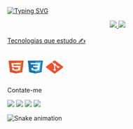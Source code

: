 [![Typing SVG](https://readme-typing-svg.herokuapp.com/?color=57BDDA&size=25&center=true&vStart=true&width=1000&lines=Olá,+Bem-vindo+ao+meu+repositório,+Sou+o+Felipe;Eu+estudo+programação!+👋+:%29)]([https://git.io/typing-svg](https://github.com/FelipeBadoco))

<div align="center">
  <a href="https://github.com/FelipeBadoco">
  <img height="165em" src="https://github-readme-stats.vercel.app/api?username=FelipeBadoco&show_icons=true&theme=react&include_all_commits=true&count_private=true"/>
  <img height="165em" src="https://github-readme-stats.vercel.app/api/top-langs/?username=FelipeBadoco&layout=compact&langs_count=7&theme=react"/>
</div>
<br>
 Tecnologias que estudo ✍️
<br>
<div style="display: inline_block"><br>
  
  <a href="https://github.com/FelipeBadoco" target="_blank" rel="noopener noreferrer"><img align="center" alt="Badoco-HTML" height="30" width="40" src="https://raw.githubusercontent.com/devicons/devicon/master/icons/html5/html5-original.svg"></a>
  <a href="https://github.com/FelipeBadoco" target="_blank" rel="noopener noreferrer"><img align="center" alt="Badoco-CSS" height="30" width="40" src="https://raw.githubusercontent.com/devicons/devicon/master/icons/css3/css3-original.svg"></a>
  <a href="https://github.com/FelipeBadoco" target="_blank" rel="noopener noreferrer"><img align="center" alt="Badoco-Git" height="30" width="40" src="https://github.com/devicons/devicon/blob/master/icons/git/git-original.svg"></a>
</div>
  
  ##
Contate-me
<br>

<div> 
  <a href="https://www.linkedin.com/in/felipe-badoco/" target="_blank" rel="noopener noreferrer"><img src="https://img.shields.io/badge/-LinkedIn-%230077B5?style=for-the-badge&logo=linkedin&logoColor=white" target="_blank" rel="noopener noreferrer"></a> 
  <a href = "mailto:felipe.badoco.c@gmail.com" target="_blank" rel="noopener noreferrer"><img src="https://img.shields.io/badge/Gmail-D14836?style=for-the-badge&logo=gmail&logoColor=white" target="_blank" rel="noopener noreferrer"></a>
  <a href="https://twitter.com/FelipeBadoco" target="_blank" rel="noopener noreferrer"><img src="https://img.shields.io/badge/Twitter-1DA1F2?style=for-the-badge&logo=twitter&logoColor=white" target="_blank" rel="noopener noreferrer"></a>
  <a href="https://instagram.com/badoco.felipe_/" target="_blank" rel="noopener noreferrer"><img src="https://img.shields.io/badge/-Instagram-%23E4405F?style=for-the-badge&logo=instagram&logoColor=white" target="_blank" rel="noopener noreferrer"></a>
 
  ![Snake animation](https://github.com/FelipeBadoco/FelipeBadoco/blob/output/github-contribution-grid-snake.svg)
 
</div>

